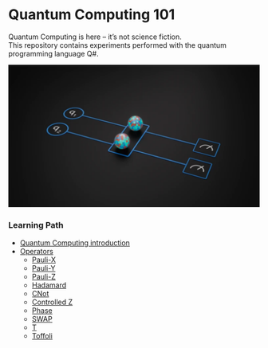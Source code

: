 # Quantum Computing 101
Quantum Computing is here – it’s not science fiction. <br>
This repository contains experiments performed with the quantum programming language Q#.

<div align="center">
    <img src="https://github.com/mariocuomo/QuantumComputing101/blob/main/img/q1q2.png" width="800">
</div>

### Learning Path
- [Quantum Computing introduction](https://github.com/mariocuomo/QuantumComputing101/tree/main/intro)
- [Operators](https://github.com/mariocuomo/QuantumComputing101/tree/main/operators)
    - [Pauli-X](https://github.com/mariocuomo/QuantumComputing101/tree/main/operators/Pauli-X)
    - [Pauli-Y](https://github.com/mariocuomo/QuantumComputing101/tree/main/operators/Pauli-Y)
    - [Pauli-Z](https://github.com/mariocuomo/QuantumComputing101/tree/main/operators/Pauli-Z)
    - [Hadamard](https://github.com/mariocuomo/QuantumComputing101/tree/main/operators/Hadamard)
    - [CNot](https://github.com/mariocuomo/QuantumComputing101/tree/main/operators/CNot)
    - [Controlled Z](https://github.com/mariocuomo/QuantumComputing101/tree/main/operators/Controlled%20Z)
    - [Phase](https://github.com/mariocuomo/QuantumComputing101/tree/main/operators/Phase)
    - [SWAP](https://github.com/mariocuomo/QuantumComputing101/tree/main/operators/SWAP)
    - [T](https://github.com/mariocuomo/QuantumComputing101/tree/main/operators/T)
    - [Toffoli](https://github.com/mariocuomo/QuantumComputing101/tree/main/operators/Toffoli)
